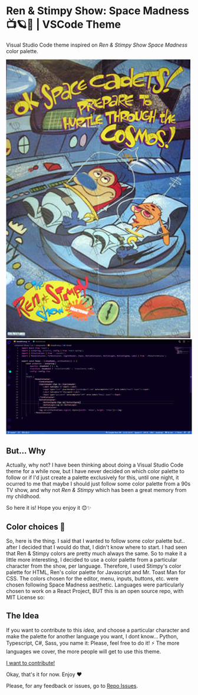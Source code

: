 # Ren & Stimpy Show: Space Madness 📺🪐🌌 | VSCode Theme

Visual Studio Code theme inspired on *Ren & Stimpy Show Space Madness* color palette.

<a href="https://raw.githubusercontent.com/victoriasuarez97/RenandStimpy_VSCodeTheme/main/img/ren_and_stimpy_spacemadness.jpg" target="_BLANK">
<img alt="Ren and Stimpy Space Madness poster" src="https://raw.githubusercontent.com/victoriasuarez97/RenandStimpy_VSCodeTheme/main/img/ren_and_stimpy_spacemadness.jpg">
</a>
<br>
<a href="https://raw.githubusercontent.com/victoriasuarez97/RenandStimpy_VSCodeTheme/main/img/theme.png" target="_BLANK">
<img alt="Theme view" src="https://raw.githubusercontent.com/victoriasuarez97/RenandStimpy_VSCodeTheme/main/img/theme.png">
</a>

## But... Why

Actually, why not? I have been thinking about doing a Visual Studio Code theme for a while now, but I have never decided on which color palette to follow or if I'd just create a palette exclusively for this, until one night, it ocurred to me that maybe I should just follow some color palette from a 90s TV show, and why not *Ren & Stimpy* which has been a great memory from my childhood.

So here it is! Hope you enjoy it 😊✨

## Color choices 🎨

So, here is the thing. I said that I wanted to follow some color palette but.. after I decided that I would do that, I didn't know where to start. I had seen that Ren & Stimpy colors are pretty much always the same. So to make it a little more interesting, I decided to use a color palette from a particular character from the show, per language.
Therefore, I used Stimpy's color palette for HTML, Ren's color palette for Javascript and Mr. Toast Man for CSS. The colors chosen for the editor, menu, inputs, buttons, etc. were chosen following Space Madness aesthetic.
Languages were particularly chosen to work on a React Project, BUT this is an open source repo, with MIT License so:

## The Idea

If you want to contribute to this *idea*, and choose a particular character and make the palette for another language you want, I dont know... Python, Typescript, C#, Sass, you name it: Please, feel free to do it! ⚡ The more languages we cover, the more people will get to use this theme.

[I want to contribute!](https://github.com/victoriasuarez97/RenandStimpy_VSCodeTheme/blob/main/contributing.md)

Okay, that's it for now. Enjoy ❤️

Please, for any feedback or issues, go to [Repo Issues](https://github.com/victoriasuarez97/RenandStimpy_VSCodeTheme/issues).
